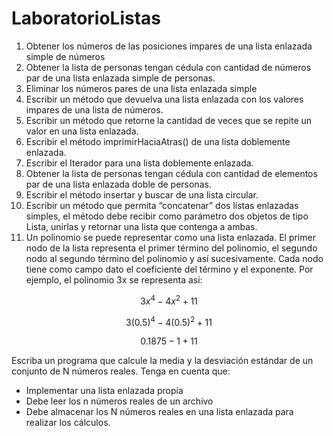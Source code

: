 # LaboratorioListas
1. Obtener los números de las posiciones impares de una lista enlazada simple de números
1. Obtener la lista de personas tengan cédula con cantidad de números par de una lista
enlazada simple de personas.
1. Eliminar los números pares de una lista enlazada simple
1. Escribir un método que devuelva una lista enlazada con los valores impares de una lista de
números.
1. Escribir un método que retorne la cantidad de veces que se repite un valor en una lista
enlazada.
1. Escribir el método imprimirHaciaAtras() de una lista doblemente enlazada.
1. Escribir el Iterador para una lista doblemente enlazada.
1. Obtener la lista de personas tengan cédula con cantidad de elementos par de una lista
enlazada doble de personas.
1. Escribir el método insertar y buscar de una lista circular.
1. Escribir un método que permita “concatenar” dos listas enlazadas simples, el método debe
recibir como parámetro dos objetos de tipo Lista, unirlas y retornar una lista que contenga
a ambas.
1. Un polinomio se puede representar como una lista enlazada. El primer nodo de la lista
representa el primer término del polinomio, el segundo nodo al segundo término del
polinomio y así sucesivamente. Cada nodo tiene como campo dato el coeficiente del
término y el exponente.
Por ejemplo, el polinomio 3x se representa así:

$$ 3{x^4} − 4{x^2} + 11$$

$$ 3{(0.5)^4} − 4{(0.5)^2} + 11$$

$$ 0.1875 - 1 + 11 $$

Escriba un programa que calcule la media y la desviación estándar de un conjunto de N
números reales. Tenga en cuenta que:
- Implementar una lista enlazada propia
- Debe leer los n números reales de un archivo
- Debe almacenar los N números reales en una lista enlazada para realizar los cálculos.

